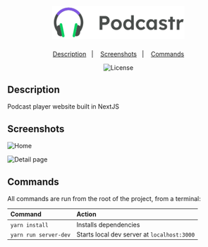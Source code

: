 <h1 align="center">
  <img src="./public/logo.svg" width="300px" />
</h1>

<p align="center">
  <a href="#description">Description</a>&nbsp;&nbsp;&nbsp;|&nbsp;&nbsp;&nbsp;
  <a href="#screenshots">Screenshots</a>&nbsp;&nbsp;&nbsp;|&nbsp;&nbsp;&nbsp;
  <a href="#commands">Commands</a>
</p>

<p align="center">
  <img alt="License" src="https://img.shields.io/static/v1?label=license&message=MIT&color=0174DF&labelColor=000000">
</p>

## Description

Podcast player website built in NextJS

## Screenshots

![Home](https://drive.google.com/uc?id=1EmH6IcrVyPg_uN8RXAGK6YqGK1Nkf_ez)

![Detail page](https://drive.google.com/uc?id=1ILJHipDwTM5hDof4tSJXFD5U9zvCnq6V)

## Commands

All commands are run from the root of the project, from a terminal:

| Command               | Action                                      |
| :-------------------- | :------------------------------------------ |
| `yarn install`        | Installs dependencies                       |
| `yarn run server-dev` | Starts local dev server at `localhost:3000` |
